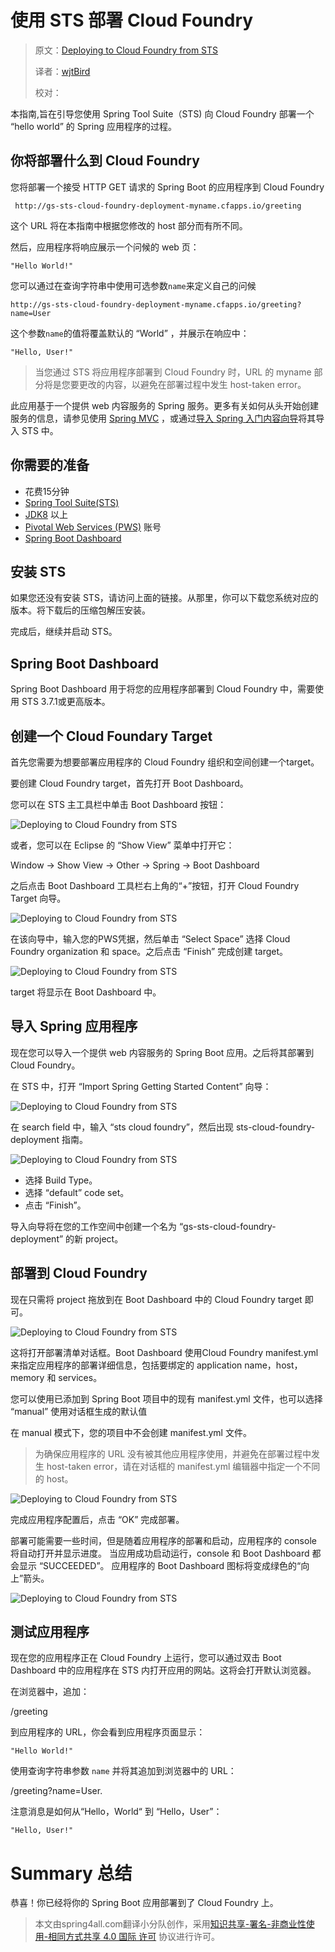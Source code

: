 # 使用 STS 部署 Cloud Foundry

> 原文：[Deploying to Cloud Foundry from STS](https://spring.io/guides/gs/sts-cloud-foundry-deployment/)
>
> 译者：[wjtBird](https://github.com/wjtBird)
>
> 校对：

本指南,旨在引导您使用 Spring Tool Suite（STS) 向 Cloud Foundry 部署一个 “hello world” 的 Spring 应用程序的过程。


## 你将部署什么到 Cloud Foundry

您将部署一个接受 HTTP GET 请求的 Spring Boot 的应用程序到 Cloud Foundry

```
 http://gs-sts-cloud-foundry-deployment-myname.cfapps.io/greeting
```

这个 URL 将在本指南中根据您修改的 host 部分而有所不同。

然后，应用程序将响应展示一个问候的 web 页：

``` "Hello World!" ```

您可以通过在查询字符串中使用可选参数```name```来定义自己的问候

``` http://gs-sts-cloud-foundry-deployment-myname.cfapps.io/greeting?name=User ```

这个参数```name```的值将覆盖默认的 “World” ，并展示在响应中：

```"Hello, User!"```

>当您通过 STS 将应用程序部署到 Cloud Foundry 时，URL 的 myname 部分将是您要更改的内容，以避免在部署过程中发生 host-taken error。

此应用基于一个提供 web 内容服务的 Spring 服务。更多有关如何从头开始创建服务的信息，请参见使用 [Spring MVC]() ，或通过[导入 Spring 入门内容向导]()将其导入 STS 中。


## 你需要的准备

* 花费15分钟
* [Spring Tool Suite(STS)]()
* [JDK8]() 以上
* [Pivotal Web Services (PWS)]() 账号
* [Spring Boot Dashboard]()


## 安装 STS

如果您还没有安装 STS，请访问上面的链接。从那里，你可以下载您系统对应的版本。将下载后的压缩包解压安装。

完成后，继续并启动 STS。


## Spring Boot Dashboard

Spring Boot Dashboard 用于将您的应用程序部署到 Cloud Foundry 中，需要使用 STS 3.7.1或更高版本。


## 创建一个 Cloud Foundary Target

首先您需要为想要部署应用程序的 Cloud Foundry 组织和空间创建一个target。

要创建 Cloud Foundry target，首先打开 Boot Dashboard。

您可以在 STS 主工具栏中单击 Boot Dashboard 按钮：

![Deploying to Cloud Foundry from STS](https://github.com/wjtBird/spring-guides-translation/blob/master/translated/static/1052/boot_dashboard_view_main_toolbar.png?raw=true)

或者，您可以在 Eclipse 的 “Show View” 菜单中打开它：

Window → Show View → Other → Spring → Boot Dashboard

之后点击 Boot Dashboard 工具栏右上角的“+”按钮，打开 Cloud Foundry Target 向导。

![Deploying to Cloud Foundry from STS](https://github.com/wjtBird/spring-guides-translation/blob/master/translated/static/1052/boot_dashboard_view_basic.png?raw=true)

在该向导中，输入您的PWS凭据，然后单击 “Select Space” 选择 Cloud Foundry organization 和 space。之后点击 “Finish” 完成创建 target。

![Deploying to Cloud Foundry from STS](https://github.com/wjtBird/spring-guides-translation/blob/master/translated/static/1052/add_cf_target.png?raw=true)

target 将显示在 Boot Dashboard 中。


## 导入 Spring 应用程序

现在您可以导入一个提供 web 内容服务的 Spring Boot 应用。之后将其部署到 Cloud Foundry。

在 STS 中，打开 “Import Spring Getting Started Content” 向导：

![Deploying to Cloud Foundry from STS](https://github.com/wjtBird/spring-guides-translation/blob/master/translated/static/1052/import_gsg.png?raw=true)

在 search field 中，输入 “sts cloud foundry”，然后出现 sts-cloud-foundry-deployment 指南。

![Deploying to Cloud Foundry from STS](https://github.com/wjtBird/spring-guides-translation/blob/master/translated/static/1052/import_gsg_wizard.png?raw=true)

* 选择 Build Type。
* 选择 “default” code set。
* 点击 “Finish”。

导入向导将在您的工作空间中创建一个名为 “gs-sts-cloud-foundry-deployment” 的新 project。


## 部署到 Cloud Foundry

现在只需将 project 拖放到在 Boot Dashboard 中的 Cloud Foundry target 即可。

![Deploying to Cloud Foundry from STS](https://github.com/wjtBird/spring-guides-translation/blob/master/translated/static/1052/drag_drop.png?raw=true)

这将打开部署清单对话框。Boot Dashboard 使用Cloud Foundry manifest.yml 来指定应用程序的部署详细信息，包括要绑定的 application name，host，memory 和 services。

您可以使用已添加到 Spring Boot 项目中的现有 manifest.yml 文件，也可以选择 “manual” 使用对话框生成的默认值

在 manual 模式下，您的项目中不会创建 manifest.yml 文件。

>为确保应用程序的 URL 没有被其他应用程序使用，并避免在部署过程中发生 host-taken error，请在对话框的 manifest.yml 编辑器中指定一个不同的 host。

![Deploying to Cloud Foundry from STS](https://github.com/wjtBird/spring-guides-translation/blob/master/translated/static/1052/deployment_manifest.png?raw=true)

完成应用程序配置后，点击 “OK” 完成部署。

部署可能需要一些时间，但是随着应用程序的部署和启动，应用程序的 console 将自动打开并显示进度。 当应用成功启动运行，console 和 Boot Dashboard 都会显示 “SUCCEEDED”。 应用程序的 Boot Dashboard 图标将变成绿色的“向上”箭头。

![Deploying to Cloud Foundry from STS](https://github.com/wjtBird/spring-guides-translation/blob/master/translated/static/1052/console_application_running.png?raw=true)


## 测试应用程序

现在您的应用程序正在 Cloud Foundry 上运行，您可以通过双击 Boot Dashboard 中的应用程序在 STS 内打开应用的网站。这将会打开默认浏览器。

在浏览器中，追加：

/greeting

到应用程序的 URL，你会看到应用程序页面显示：

```"Hello World!"```

使用查询字符串参数 ```name``` 并将其追加到浏览器中的 URL：

/greeting?name=User.

注意消息是如何从“Hello，World“ 到 “Hello，User”：

```"Hello, User!"```


# Summary 总结

恭喜！你已经将你的 Spring Boot 应用部署到了 Cloud Foundry 上。

> 本文由spring4all.com翻译小分队创作，采用[知识共享-署名-非商业性使用-相同方式共享 4.0 国际 许可](http://creativecommons.org/licenses/by-nc-sa/4.0/) 协议进行许可。




